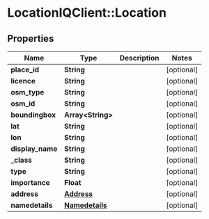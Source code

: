 # LocationIQClient::Location

## Properties
Name | Type | Description | Notes
------------ | ------------- | ------------- | -------------
**place_id** | **String** |  | [optional] 
**licence** | **String** |  | [optional] 
**osm_type** | **String** |  | [optional] 
**osm_id** | **String** |  | [optional] 
**boundingbox** | **Array&lt;String&gt;** |  | [optional] 
**lat** | **String** |  | [optional] 
**lon** | **String** |  | [optional] 
**display_name** | **String** |  | [optional] 
**_class** | **String** |  | [optional] 
**type** | **String** |  | [optional] 
**importance** | **Float** |  | [optional] 
**address** | [**Address**](Address.md) |  | [optional] 
**namedetails** | [**Namedetails**](Namedetails.md) |  | [optional] 


